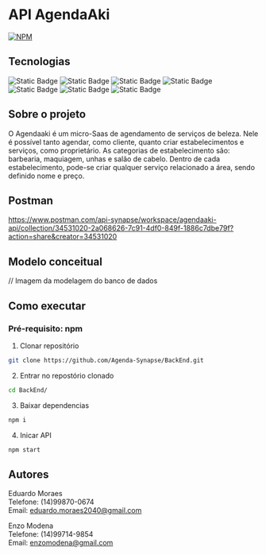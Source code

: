 # API AgendaAki

[![NPM](https://img.shields.io/badge/license-MIT-green?style=for-the-badge)](https://github.com/Agenda-Synapse/BackEnd/blob/main/LICENSE)

## Tecnologias

![Static Badge](https://img.shields.io/badge/javascript-%23F7DF1E?style=for-the-badge&logo=JavaScript&logoSize=amg&labelColor=black)
![Static Badge](https://img.shields.io/badge/npm-%23CB3837?style=for-the-badge&logo=npm&logoSize=amd&labelColor=black) ![Static Badge](https://img.shields.io/badge/NodeJS-%235FA04E?style=for-the-badge&logo=node.js&logoSize=amd&labelColor=black) ![Static Badge](https://img.shields.io/badge/express-white?style=for-the-badge&logo=Express&logoSize=amd&labelColor=%23000000)
 ![Static Badge](https://img.shields.io/badge/Sequelize-%2352B0E7?style=for-the-badge&logo=Sequelize&logoSize=amd&labelColor=black) ![Static Badge](https://img.shields.io/badge/postman-%23FF6C37?style=for-the-badge&logo=postman&logoSize=amd&labelColor=black) ![Static Badge](https://img.shields.io/badge/git-%23F05032?style=for-the-badge&logo=git&logoSize=amd&labelColor=black)



## Sobre o projeto

O Agendaaki é um micro-Saas de agendamento de serviços de beleza. Nele é possível tanto agendar, como cliente, quanto criar estabelecimentos e serviços, como proprietário. As categorias de estabelecimento são: barbearia, maquiagem, unhas e salão de cabelo. Dentro de cada estabelecimento, pode-se criar qualquer serviço relacionado a área, sendo definido nome e preço.

## Postman
https://www.postman.com/api-synapse/workspace/agendaaki-api/collection/34531020-2a068626-7c91-4df0-849f-1886c7dbe79f?action=share&creator=34531020

 ## Modelo conceitual

// Imagem da modelagem do banco de dados

## Como executar

### Pré-requisito: npm

1. Clonar repositório
```bash 
git clone https://github.com/Agenda-Synapse/BackEnd.git
```

2. Entrar no repostório clonado
```bash 
cd BackEnd/
```

3. Baixar dependencias
```bash 
npm i
```

4. Inicar API
```bash 
npm start
```

## Autores
Eduardo Moraes  
Telefone: (14)99870-0674  
Email: eduardo.moraes2040@gmail.com  

Enzo Modena  
Telefone: (14)99714-9854  
Email: enzomodena@gmail.com  
